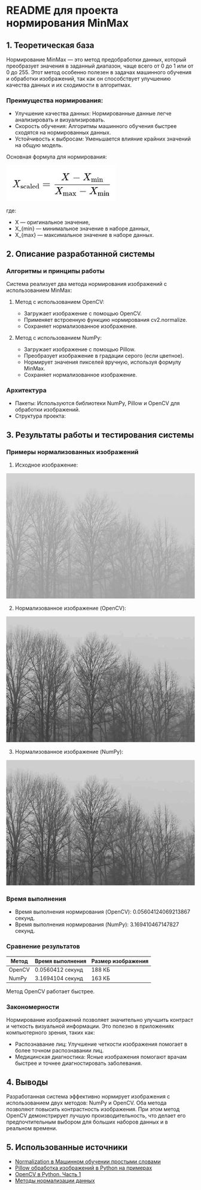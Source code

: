 # README для проекта нормирования MinMax

## 1. Теоретическая база

Нормирование MinMax — это метод предобработки данных, который преобразует значения в заданный диапазон, чаще всего от 0 до 1 или от 0 до 255. Этот метод особенно полезен в задачах машинного обучения и обработки изображений, так как он способствует улучшению качества данных и их сходимости в алгоритмах.

### Преимущества нормирования:
- Улучшение качества данных: Нормированные данные легче анализировать и визуализировать.
- Скорость обучения: Алгоритмы машинного обучения быстрее сходятся на нормированных данных.
- Устойчивость к выбросам: Уменьшается влияние крайних значений на общую модель.

Основная формула для нормирования:

![.](Формула.png)

где:
-  X  — оригинальное значение,
-  X_{min}  — минимальное значение в наборе данных,
-  X_{max}  — максимальное значение в наборе данных.

## 2. Описание разработанной системы

### Алгоритмы и принципы работы

Система реализует два метода нормирования изображений с использованием MinMax: 

1. Метод с использованием OpenCV:
   - Загружает изображение с помощью OpenCV.
   - Применяет встроенную функцию нормирования cv2.normalize.
   - Сохраняет нормализованное изображение.
  
2. Метод с использованием NumPy:
   - Загружает изображение с помощью Pillow.
   - Преобразует изображение в градации серого (если цветное).
   - Нормирует значения пикселей вручную, используя формулу MinMax.
   - Сохраняет нормализованное изображение. 

### Архитектура

- Пакеты: Используются библиотеки NumPy, Pillow и OpenCV для обработки изображений.
- Структура проекта:

## 3. Результаты работы и тестирования системы

### Примеры нормализованных изображений

1. Исходное изображение:
   
 ![Исходное изображение](image.jpg)

2. Нормализованное изображение (OpenCV):
   
 ![Нормализованное изображение (OpenCV)](lr1_1.png)

3. Нормализованное изображение (NumPy):
   
 ![Нормализованное изображение (NumPy)](lr1_2.png)

### Время выполнения

- Время выполнения нормирования (OpenCV): 0.05604124069213867 секунд.
- Время выполнения нормирования (NumPy): 3.169410467147827 секунд.

### Сравнение результатов

| Метод          | Время выполнения | Размер изображения   |
|----------------|------------------|--------------------- |
| OpenCV         | 0.0560412 секунд | 188 КБ               |
| NumPy          | 3.1694104 секунд | 163 КБ               |


Метод OpenCV работает быстрее.

### Закономерности

Нормирование изображений позволяет значительно улучшить контраст и четкость визуальной информации. Это полезно в приложениях компьютерного зрения, таких как:
- Распознавание лиц: Улучшение четкости изображения помогает в более точном распознавании лиц.
- Медицинская диагностика: Ясные изображения помогают врачам быстрее и точнее диагностировать заболевания.

## 4. Выводы

Разработанная система эффективно нормирует изображения с использованием двух методов: NumPy и OpenCV. Оба метода позволяют повысить контрастность изображения. При этом метод OpenCV демонстрирует лучшую производительность, что делает его предпочтительным выбором для больших наборов данных и в реальном времени.

## 5. Использованные источники

- [Normalization в Машинном обучении простыми словами](https://dzen.ru/a/YAnEI28foWXB5_wX)
- [Pillow обработка изображений в Python на примерах](https://python-scripts.com/pillow)
- [OpenCV в Python. Часть 1](https://habr.com/ru/articles/519454/)
- [Методы нормализации данных](https://en.wikipedia.org/wiki/Feature_scaling)
